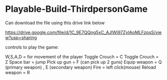 # Playable-Build-ThirdpersonGame


Can download the file using this drive link below

https://drive.google.com/file/d/1C_9E7QQng5xC_AJlWi97ZyIAoMLFzpsS/view?usp=sharing




controls to play the game:

W,S,A,D        =  for movement of the player
Toggle Crouch  =  C
Toggle Crouch  =  Z
Space bar      =  jump
Pick up gun    =  F   (can pick up 2 guns)
Equip weapon   =  Q (primary weapon)  , E (secondary weapon)
Fire           =  left click(mouse)
Reload weapon  =  R
